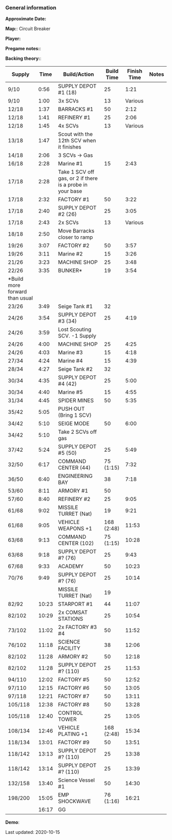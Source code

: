 ### General information

**Approximate Date:** 

**Map:**: Circuit Breaker

**Player:** 

**Pregame notes:**: 

**Backing theory:**: 

 Supply | Time | Build/Action | Build Time | Finish Time | Notes
 -------|------|-------|------------|-------------|------ 
|9/10|0:56|SUPPLY DEPOT #1 (18)|25|1:21
|9/10|1:00|3x SCVs|13|Various
|12/18|1:37|BARRACKS #1|50|2:12
|12/18|1:41|REFINERY #1|25|2:06
|12/18|1:45|4x SCVs|13|Various
|13/18|1:47|Scout with the 12th SCV when it finishes||
|14/18|2:06|3 SCVs -> Gas||
|16/18|2:28|Marine #1|15|2:43
|17/18|2:28|Take 1 SCV off gas, or 2 if there is a probe in your base||
|17/18|2:32|FACTORY #1|50|3:22
|17/18|2:40|SUPPLY DEPOT #2 (26)|25|3:05
|17/18|2:43|2x SCVs|13|Various
|18/18|2:50|Move Barracks closer to ramp||
|19/26|3:07|FACTORY #2|50|3:57
|19/26|3:11|Marine #2|15|3:26
|21/26|3:23|MACHINE SHOP|25|3:48
|22/26|3:35|BUNKER*|19|3:54
|*Build more forward than usual||||
|23/26|3:49|Seige Tank #1|32|
|24/26|3:54|SUPPLY DEPOT #3 (34)|25|4:19
|24/26|3:59|Lost Scouting SCV. -1 Supply||
|24/26|4:00|MACHINE SHOP|25|4:25
|24/26|4:03|Marine #3|15|4:18
|27/34|4:24|Marine #4|15|4:39
|28/34|4:27|Seige Tank #2|32|
|30/34|4:35|SUPPLY DEPOT #4 (42)|25|5:00
|30/34|4:40|Marine #5|15|4:55
|31/34|4:45|SPIDER MINES|50|5:35
|35/42|5:05|PUSH OUT (Bring 1 SCV)||
|34/42|5:10|SEIGE MODE|50|6:00
|34/42|5:10|Take 2 SCVs off gas||
|37/42|5:24|SUPPLY DEPOT #5 (50)|25|5:49
|32/50|6:17|COMMAND CENTER (44)|75 (1:15)|7:32
|36/50|6:40|ENGINEERING BAY|38|7:18
|53/60|8:11|ARMORY #1|50|
|57/60|8:40|REFINERY #2|25|9:05
|61/68|9:02|MISSILE TURRET (Nat)|19|9:21
|61/68|9:05|VEHICLE WEAPONS +1|168 (2:48)|11:53
|63/68|9:13|COMMAND CENTER (102)|75 (1:15)|10:28
|63/68|9:18|SUPPLY DEPOT #? (76)|25|9:43
|67/68|9:33|ACADEMY|50|10:23
|70/76|9:49|SUPPLY DEPOT #? (76)|25|10:14
|||MISSILE TURRET (Nat)|19|
|82/92|10:23|STARPORT #1|44|11:07
|82/102|10:29|2x COMSAT STATIONS|25|10:54
|73/102|11:02|2x FACTORY #3 #4|50|11:52
|76/102|11:18|SCIENCE FACILITY|38|12:06
|82/102|11:28|ARMORY #2|50|12:18
|82/102|11:28|SUPPLY DEPOT #? (110)|25|11:53
|94/110|12:02|FACTORY #5|50|12:52
|97/110|12:15|FACTORY #6|50|13:05
|97/118|12:21|FACTORY #7|50|13:11
|105/118|12:38|FACTORY #8|50|13:28
|105/118|12:40|CONTROL TOWER|25|13:05
|108/134|12:46|VEHICLE PLATING +1|168 (2:48)|15:34
|118/134|13:01|FACTORY #9|50|13:51
|118/142|13:13|SUPPLY DEPOT #? (110)|25|13:38
|118/142|13:14|SUPPLY DEPOT #? (110)|25|13:39
|132/158|13:40|Science Vessel #1|50|14:30
|198/200|15:05|EMP SHOCKWAVE|76 (1:16)|16:21
||16:17|GG||

**Demo**: 

Last updated: 2020-10-15